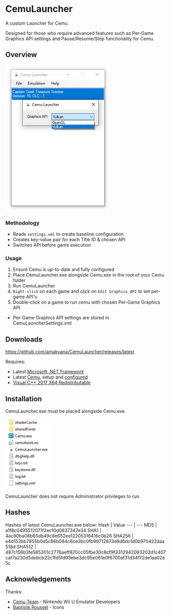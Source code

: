 # CemuLauncher
A custom Launcher for Cemu. 

Designed for those who require advanced features such as Per-Game Graphics API settings and Pause/Resume/Stop functionality for Cemu. 

## Overview
![CemuLauncher](images/cl.png)

### Methodology 
* Reads ```settings.xml``` to create baseline configuration
* Creates key-value pair for each Title ID & chosen API
* Switches API before game execution 

### Usage 
1. Ensure Cemu is up-to-date and fully configured
2. Place CemuLauncher.exe alongside Cemu.exe in the root of your Cemu folder
3. Run CemuLauncher
4. ```Right-click``` on each game and click on ```Edit Graphics API``` to set per-game API's 
5. Double-click on a game to run cemu with chosen Per-Game Graphics API

* Per-Game Graphics API settings are stored in CemuLauncherSettings.xml

## Downloads
https://github.com/amakvana/CemuLauncher/releases/latest

Requires: 
* Latest [Microsoft .NET Framework](https://go.microsoft.com/fwlink/?linkid=2088631)
* Latest [Cemu](https://cemu.info/), setup and [configured](https://cemu.cfw.guide/installing-cemu)
* [Visual C++ 2017 X64 Redistributable](https://aka.ms/vs/16/release/vc_redist.x64.exe)

## Installation
CemuLauncher.exe must be placed alongside Cemu.exe.

![CemuLauncherSetup](images/cl-setup.png)

CemuLauncher does not require Administrator privileges to run.

## Hashes 
Hashes of latest CemuLauncher.exe below: 
Hash | Value
--- | ---
MD5 | a1f8c0495512071f2ec10d0837347e34
SHA1 | 4ac90ba08b65db49c8e652ee12205316416c0b26
SHA256 | e4d153bb7855b0d5c86b084c6ce3bc0fb99712873d8d6dc1d0b970422daa518d
SHA512 | 487c156b3fe585301c2776aeff870cc05fbe30c8cf9f3312942093202d1c407caf7a230d5debcb22c1fd5fd03ebe3dc95e061e0f6700af31d34f72de1aa02e5c

## Acknowledgements
Thanks:
* [Cemu Team](https://cemu.info/) - Nintendo Wii U Emulator Developers 
* [Baptiste Roussel](https://www.iconfinder.com/CodMe) - Icons
